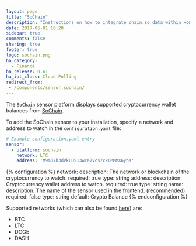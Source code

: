 ```yaml
---
layout: page
title: "SoChain"
description: "Instructions on how to integrate chain.so data within Home Assistant."
date: 2017-06-01 16:20
sidebar: true
comments: false
sharing: true
footer: true
logo: sochain.png
ha_category:
  - Finance
ha_release: 0.61
ha_iot_class: Cloud Polling
redirect_from:
 - /components/sensor.sochain/
---
```


The `SoChain` sensor platform displays supported cryptocurrency wallet balances from [SoChain](https://chain.so).

To add the SoChain sensor to your installation, specify a network and address to watch in the `configuration.yaml` file:

```yaml
# Example configuration.yaml entry
sensor:
  - platform: sochain
    network: LTC
    address: 'M9m37h3dVkLDS13wYK7vcs7ck6MMMX6yhK'
```

{% configuration %}
network:
  description: The network or blockchain of the cryptocurrency to watch.
  required: true
  type: string
address:
  description: Cryptocurrency wallet address to watch.
  required: true
  type: string
name:
  description: The name of the sensor used in the frontend. (recommended)
  required: false
  type: string
  default: Crypto Balance
{% endconfiguration %}

Supported networks (which can also be found [here](https://chain.so/api#networks-supported)) are:

* BTC
* LTC
* DOGE
* DASH
